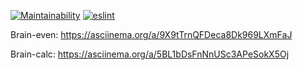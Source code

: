 [![Maintainability](https://api.codeclimate.com/v1/badges/a99a88d28ad37a79dbf6/maintainability)](https://codeclimate.com/github/codeclimate/codeclimate/maintainability)
[![eslint](https://github.com/d-mitrofanov/frontend-project-lvl1/workflows/eslint/badge.svg)](https://github.com/d-mitrofanov/frontend-project-lvl1/actions)

Brain-even: https://asciinema.org/a/9X9tTrnQFDeca8Dk969LXmFaJ

Brain-calc: https://asciinema.org/a/5BL1bDsFnNnUSc3APeSokX5Oj
